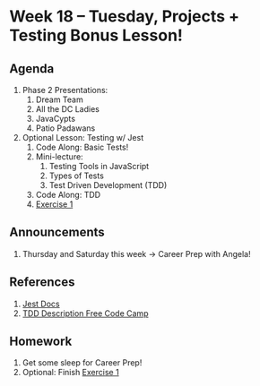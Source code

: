 # Week 18 – Tuesday, Projects + Testing Bonus Lesson!

## Agenda
1. Phase 2 Presentations:
    1. Dream Team
    1. All the DC Ladies
    1. JavaCypts 
    1. Patio Padawans
1. Optional Lesson: Testing w/ Jest
    1. Code Along: Basic Tests!
    1. Mini-lecture: 
        1. Testing Tools in JavaScript
        1. Types of Tests
        1. Test Driven Development (TDD)
    1. Code Along: TDD
    1. [Exercise 1](../class/exercise1/README.md)

## Announcements
1. Thursday and Saturday this week -> Career Prep with Angela!

## References
1. [Jest Docs](https://jestjs.io/docs/en/getting-started)
1. [TDD Description Free Code Camp](https://www.freecodecamp.org/news/test-driven-development-what-it-is-and-what-it-is-not-41fa6bca02a2/)


## Homework
1. Get some sleep for Career Prep!
1. Optional: Finish [Exercise 1](../class/exercise1/README.md)


